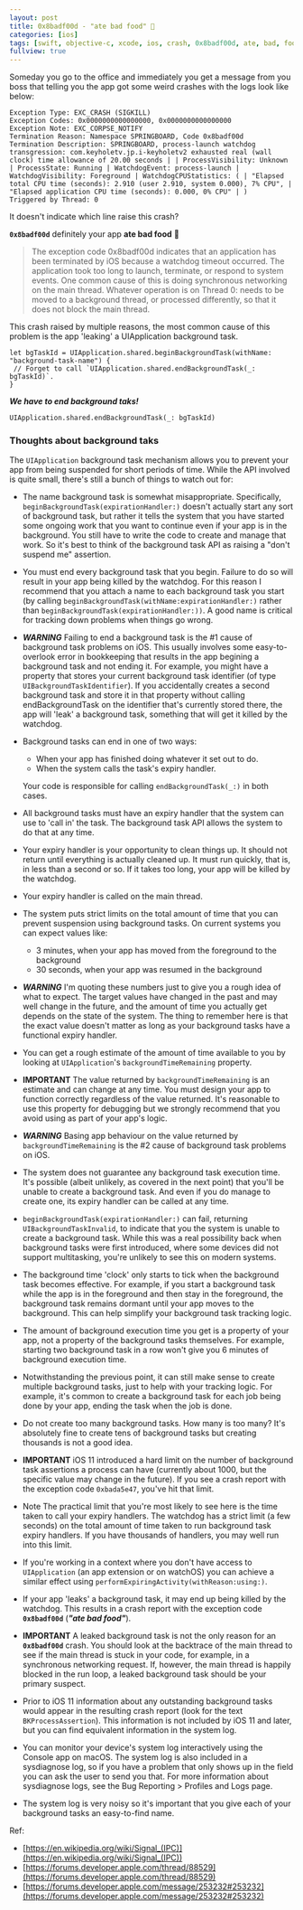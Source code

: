 ```yaml
---
layout: post
title: 0x8badf00d - "ate bad food" 🤮
categories: [ios]
tags: [swift, objective-c, xcode, ios, crash, 0x8badf00d, ate, bad, food, exception, watchdog, timeout, leaking, background, task, SPRINGBOARD]
fullview: true
---
```


Someday you go to the office and immediately you get a message from you boss that telling you the app got some weird crashes with the logs look like below:

```
Exception Type: EXC_CRASH (SIGKILL)
Exception Codes: 0x0000000000000000, 0x0000000000000000
Exception Note: EXC_CORPSE_NOTIFY
Termination Reason: Namespace SPRINGBOARD, Code 0x8badf00d
Termination Description: SPRINGBOARD, process-launch watchdog transgression: com.keyholetv.jp.i-keyholetv2 exhausted real (wall clock) time allowance of 20.00 seconds | | ProcessVisibility: Unknown | ProcessState: Running | WatchdogEvent: process-launch | WatchdogVisibility: Foreground | WatchdogCPUStatistics: ( | "Elapsed total CPU time (seconds): 2.910 (user 2.910, system 0.000), 7% CPU", | "Elapsed application CPU time (seconds): 0.000, 0% CPU" | )
Triggered by Thread: 0
```

It doesn't indicate which line raise this crash?

**`0x8badf00d`** definitely your app **ate bad food** 🤮

> The exception code 0x8badf00d indicates that an application has been terminated by iOS because a watchdog timeout occurred. The application took too long to launch, terminate, or respond to system events. One common cause of this is doing synchronous networking on the main thread. Whatever operation is on Thread 0: needs to be moved to a background thread, or processed differently, so that it does not block the main thread.

This crash raised by multiple reasons, the most common cause of this problem is the app 'leaking' a UIApplication background task.

```
let bgTaskId = UIApplication.shared.beginBackgroundTask(withName: "background-task-name") { 
 // Forget to call `UIApplication.shared.endBackgroundTask(_: bgTaskId)`. 
} 
```

***We have to end background taks!***

```
UIApplication.shared.endBackgroundTask(_: bgTaskId)
```

### Thoughts about background taks

The `UIApplication` background task mechanism allows you to prevent your app from being suspended for short periods of time. While the API involved is quite small, there's still a bunch of things to watch out for:

- The name background task is somewhat misappropriate. Specifically, `beginBackgroundTask(expirationHandler:)` doesn't actually start any sort of background task, but rather it tells the system that you have started some ongoing work that you want to continue even if your app is in the background. You still have to write the code to create and manage that work. So it's best to think of the background task API as raising a "don't suspend me" assertion.

- You must end every background task that you begin. Failure to do so will result in your app being killed by the watchdog. For this reason I recommend that you attach a name to each background task you start (by calling `beginBackgroundTask(withName:expirationHandler:)` rather than `beginBackgroundTask(expirationHandler:))`. A good name is critical for tracking down problems when things go wrong.

- ***WARNING*** Failing to end a background task is the #1 cause of background task problems on iOS. This usually involves some easy-to-overlook error in bookkeeping that results in the app begining a background task and not ending it. For example, you might have a property that stores your current background task identifier (of type `UIBackgroundTaskIdentifier`). If you accidentally creates a second background task and store it in that property without calling endBackgroundTask on the identifier that's currently stored there, the app will 'leak' a background task, something that will get it killed by the watchdog.

- Background tasks can end in one of two ways:
	- When your app has finished doing whatever it set out to do.
	- When the system calls the task's expiry handler.
	
	Your code is responsible for calling `endBackgroundTask(_:)` in both cases.

- All background tasks must have an expiry handler that the system can use to 'call in' the task. The background task API allows the system to do that at any time.

- Your expiry handler is your opportunity to clean things up. It should not return until everything is actually cleaned up. It must run quickly, that is, in less than a second or so. If it takes too long, your app will be killed by the watchdog.

- Your expiry handler is called on the main thread.

- The system puts strict limits on the total amount of time that you can prevent suspension using background tasks. On current systems you can expect values like:

	- 3 minutes, when your app has moved from the foreground to the background
	- 30 seconds, when your app was resumed in the background

- ***WARNING*** I'm quoting these numbers just to give you a rough idea of what to expect. The target values have changed in the past and may well change in the future, and the amount of time you actually get depends on the state of the system. The thing to remember here is that the exact value doesn't matter as long as your background tasks have a functional expiry handler.

- You can get a rough estimate of the amount of time available to you by looking at `UIApplication`'s `backgroundTimeRemaining` property.

- **IMPORTANT** The value returned by `backgroundTimeRemaining` is an estimate and can change at any time. You must design your app to function correctly regardless of the value returned. It's reasonable to use this property for debugging but we strongly recommend that you avoid using as part of your app's logic.

- ***WARNING*** Basing app behaviour on the value returned by `backgroundTimeRemaining` is the #2 cause of background task problems on iOS.

- The system does not guarantee any background task execution time. It's possible (albeit unlikely, as covered in the next point) that you'll be unable to create a background task. And even if you do manage to create one, its expiry handler can be called at any time.

- `beginBackgroundTask(expirationHandler:)` can fail, returning `UIBackgroundTaskInvalid`, to indicate that you the system is unable to create a background task. While this was a real possibility back when background tasks were first introduced, where some devices did not support multitasking, you're unlikely to see this on modern systems.

- The background time 'clock' only starts to tick when the background task becomes effective. For example, if you start a background task while the app is in the foreground and then stay in the foreground, the background task remains dormant until your app moves to the background. This can help simplify your background task tracking logic.

- The amount of background execution time you get is a property of your app, not a property of the background tasks themselves. For example, starting two background task in a row won't give you 6 minutes of background execution time.

- Notwithstanding the previous point, it can still make sense to create multiple background tasks, just to help with your tracking logic. For example, it's common to create a background task for each job being done by your app, ending the task when the job is done.

- Do not create too many background tasks. How many is too many? It's absolutely fine to create tens of background tasks but creating thousands is not a good idea.

- **IMPORTANT** iOS 11 introduced a hard limit on the number of background task assertions a process can have (currently about 1000, but the specific value may change in the future). If you see a crash report with the exception code `0xbada5e47`, you've hit that limit.

- Note The practical limit that you're most likely to see here is the time taken to call your expiry handlers. The watchdog has a strict limit (a few seconds) on the total amount of time taken to run background task expiry handlers. If you have thousands of handlers, you may well run into this limit.

- If you're working in a context where you don't have access to `UIApplication` (an app extension or on watchOS) you can achieve a similar effect using `performExpiringActivity(withReason:using:)`.

- If your app 'leaks' a background task, it may end up being killed by the watchdog. This results in a crash report with the exception code **`0x8badf00d`** (***"ate bad food"***).

- **IMPORTANT** A leaked background task is not the only reason for an **`0x8badf00d`** crash. You should look at the backtrace of the main thread to see if the main thread is stuck in your code, for example, in a synchronous networking request. If, however, the main thread is happily blocked in the run loop, a leaked background task should be your primary suspect.

- Prior to iOS 11 information about any outstanding background tasks would appear in the resulting crash report (look for the text `BKProcessAssertion`). This information is not included by iOS 11 and later, but you can find equivalent information in the system log.

- You can monitor your device's system log interactively using the Console app on macOS. The system log is also included in a sysdiagnose log, so if you have a problem that only shows up in the field you can ask the user to send you that. For more information about sysdiagnose logs, see the Bug Reporting > Profiles and Logs page.

- The system log is very noisy so it's important that you give each of your background tasks an easy-to-find name.

Ref:

- [https://en.wikipedia.org/wiki/Signal_(IPC)](https://en.wikipedia.org/wiki/Signal_(IPC))
- [https://forums.developer.apple.com/thread/88529](https://forums.developer.apple.com/thread/88529)
- [https://forums.developer.apple.com/message/253232#253232](https://forums.developer.apple.com/message/253232#253232)



